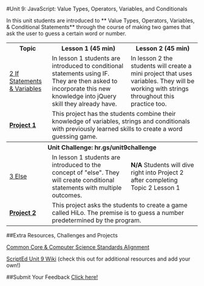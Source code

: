 #Unit 9: JavaScript: Value Types, Operators, Variables, and Conditionals

In this unit students are introduced to ** Value Types, Operators, Variables, & Conditional Statements** through the course of making two games that ask the user to guess a certain word or number.
<table>
<tr>
	<th>Topic</th>
	<th>Lesson 1 (45 min)</th>
	<th>Lesson 2 (45 min)</th>
</tr>
<tr>
	<td><a href="topics/topic1">2 If Statements & Variables</a></td>
	<td>In lesson 1 students are introduced to conditional statements using IF. They are then asked to incorporate this new knowledge into jQuery skill they already have.   </td>
	<td>In lesson 2 the students will create a mini project that uses variables. They will be working with strings throughout this practice too.</td>
</tr>
<tr>
	<td><strong><a href="projects/project1">Project 1</a></strong></td>
	<td colspan="2">This project has the students combine their knowledge of variables, strings and conditionals with previously learned skills to create a word guessing game.</td>
</tr>
<tr>
	<th align="center" colspan="3">Unit Challenge: hr.gs/unit9challenge </th>
</tr>
<tr>
	<td><a href="topics/topic2">3 Else</a></td>
	<td>In lesson 1 students are introduced to the concept of "else". They will create conditional statements with multiple outcomes.  </td>
	<td><strong>N/A</strong> Students will dive right into Project 2 after completing Topic 2 Lesson 1 </td>
</tr>
<tr>
	<td><strong><a href="projects/project2">Project 2</a></strong></td>
	<td colspan="2">This project asks the students to create a game called HiLo. The premise is to guess a number predetermined by the program.</td>
</tr>


</table>


##Extra Resources, Challenges and Projects


[Common Core & Computer Science Standards Alignment](csStandards.md)


<a href="https://github.com/ScriptEdcurriculum/curriculum2016/wiki/foundationsCourse#unit-9-conditionals-variables--strings">ScriptEd Unit 9 Wiki</a> (check this out for additional resources and add your own!)

##Submit Your Feedback
<a href="https://docs.google.com/forms/d/e/1FAIpQLSfx0wkLyw_jSOhWR2yY8GTR8TV2NXYZc40us7aPHnl9bO6WAQ/viewform">Click here!</a>

